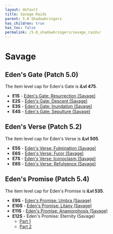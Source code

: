 ```yaml
---
layout: default
title: Savage Raids
parent: 5.0 Shadowbringers
has_children: true
has_toc: false
permalink: /5.0_shadowbringers/savage_raids/
---
```


# Savage

## Eden's Gate (Patch 5.0)

The item level cap for Eden's Gate is **iLvl 475**.

- **E1S** - [Eden's Gate: Resurrection (Savage)](e1s.en.md)
- **E2S** - [Eden's Gate: Descent (Savage)](e2s.en.md)
- **E3S** - [Eden's Gate: Inundation (Savage)](e3s.en.md)
- **E4S** - [Eden's Gate: Sepulture (Savage)](e4s.en.md)

## Eden's Verse (Patch 5.2)

The item level cap for Eden's Verse is **iLvl 505**.

- **E5S** - [Eden's Verse: Fulmination (Savage)](e5s.en.md)
- **E6S** - [Eden's Verse: Furor (Savage)](e6s.en.md)
- **E7S** - [Eden's Verse: Iconoclasm (Savage)](e7s.en.md)
- **E8S** - [Eden's Verse: Refulgence (Savage)](e8s.en.md)

## Eden's Promise (Patch 5.4)

The item level cap for Eden's Promise is **iLvl 535**.

- **E9S** - [Eden's Promise: Umbra (Savage)](e9s.en.md)
- **E10S** - [Eden's Promise: Litany (Savage)](e10s.en.md)
- **E11S** - [Eden's Promise: Anamorphosis (Savage)](e11s.en.md)
- **E12S** - Eden's Promise: Eternity (Savage)
	- [Part 1](e12s_1.en.md)
	- [Part 2](e12s_2.en.md)